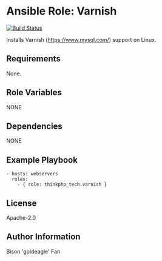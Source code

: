 # Ansible Role: Varnish

[![Build Status](https://travis-ci.org/geerlingguy/ansible-role-php-mysql.svg?branch=master)](https://travis-ci.org/geerlingguy/ansible-role-php-mysql)

Installs Varnish (https://www.mysql.com/) support on Linux.

## Requirements

None.

## Role Variables

NONE

## Dependencies

NONE

## Example Playbook

    - hosts: webservers
      roles:
        - { role: thinkphp_tech.varnish }

## License

Apache-2.0

## Author Information

Bison 'goldeagle' Fan
